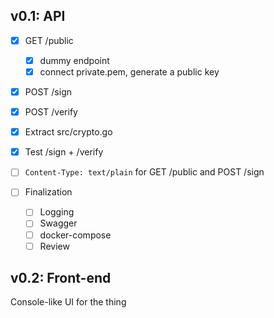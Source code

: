 ## v0.1: API

- [x] GET /public
  - [x] dummy endpoint
  - [x] connect private.pem, generate a public key
- [x] POST /sign
- [x] POST /verify
- [x] Extract src/crypto.go
- [x] Test /sign + /verify
- [ ] `Content-Type: text/plain` for GET /public and POST /sign

- [ ] Finalization
  - [ ] Logging
  - [ ] Swagger
  - [ ] docker-compose
  - [ ] Review

## v0.2: Front-end

Console-like UI for the thing
